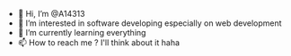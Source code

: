 - 👋 Hi, I’m @A14313
- 👀 I’m interested in software developing especially on web development
- 🌱 I’m currently learning everything
- 📫 How to reach me ? I'll think about it haha

<!---
A14313/A14313 is a ✨ special ✨ repository because its `README.md` (this file) appears on your GitHub profile.
You can click the Preview link to take a look at your changes.
--->
